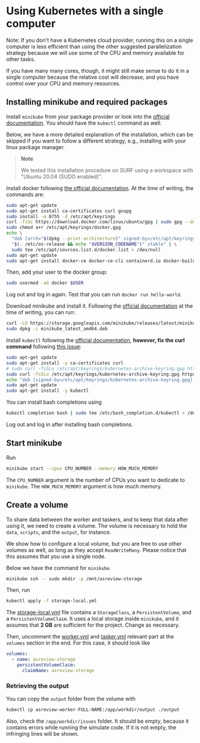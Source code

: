 # Using Kubernetes with a single computer

Note: If you don't have a Kubernetes cloud provider, running this on a single computer is less efficient than using the other suggested parallelization strategy because we will use some of the CPU and memory available for other tasks.

If you have many many cores, though, it might still make sense to do it in a single computer because the relative cost will decrease, and you have control over your CPU and memory resources.

## Installing minikube and required packages

Install `minikube` from your package provider or look into the [official documentation](https://minikube.sigs.k8s.io/docs/start/).
You should have the `kubectl` command as well.

Below, we have a more detailed explanation of the installation, which can be skipped if you want to follow a different strategy, e.g., installing with your linux package manager.

> **Note**
>
> We tested this installation procedure on SURF using a workspace with "Ubuntu 20.04 (SUDO enabled)".

Install docker following [the official documentation](https://docs.docker.com/engine/install/ubuntu/).
At the time of writing, the commands are:

```bash
sudo apt-get update
sudo apt-get install ca-certificates curl gnupg
sudo install -m 0755 -d /etc/apt/keyrings
curl -fsSL https://download.docker.com/linux/ubuntu/gpg | sudo gpg --dearmor -o /etc/apt/keyrings/docker.gpg
sudo chmod a+r /etc/apt/keyrings/docker.gpg
echo \
  "deb [arch="$(dpkg --print-architecture)" signed-by=/etc/apt/keyrings/docker.gpg] https://download.docker.com/linux/ubuntu \
  "$(. /etc/os-release && echo "$VERSION_CODENAME")" stable" | \
  sudo tee /etc/apt/sources.list.d/docker.list > /dev/null
sudo apt-get update
sudo apt-get install docker-ce docker-ce-cli containerd.io docker-buildx-plugin docker-compose-plugin
```

Then, add your user to the docker group:

```bash
sudo usermod -aG docker $USER
```

Log out and log in again. Test that you can run `docker run hello-world`.

Download minikube and install it.
Following the [official documentation](https://minikube.sigs.k8s.io/docs/start/) at the time of writing, you can run:

```bash
curl -LO https://storage.googleapis.com/minikube/releases/latest/minikube_latest_amd64.deb
sudo dpkg -i minikube_latest_amd64.deb
```

Install `kubectl` following the [official documentation](https://kubernetes.io/docs/tasks/tools/install-kubectl-linux/#install-using-native-package-management), **however, fix the curl command** following [this issue](https://github.com/kubernetes/release/issues/2862):

```bash
sudo apt-get update
sudo apt-get install -y ca-certificates curl
# sudo curl -fsSLo /etc/apt/keyrings/kubernetes-archive-keyring.gpg https://packages.cloud.google.com/apt/doc/apt-key.gpg
sudo curl -fsSLo /etc/apt/keyrings/kubernetes-archive-keyring.gpg https://dl.k8s.io/apt/doc/apt-key.gpg
echo "deb [signed-by=/etc/apt/keyrings/kubernetes-archive-keyring.gpg] https://apt.kubernetes.io/ kubernetes-xenial main" | sudo tee /etc/apt/sources.list.d/kubernetes.list
sudo apt-get update
sudo apt-get install -y kubectl
```

You can install bash completions using

```bash
kubectl completion bash | sudo tee /etc/bash_completion.d/kubectl > /dev/null
```

Log out and log in after installing bash completions.

## Start minikube

Run

```bash
minikube start --cpus CPU_NUMBER --memory HOW_MUCH_MEMORY
```

The `CPU_NUMBER` argument is the number of CPUs you want to dedicate to `minikube`.
The `HOW_MUCH_MEMORY` argument is how much memory.

## Create a volume

To share data between the worker and taskers, and to keep that data after using it, we need to create a volume.
The volume is necessary to hold the `data`, `scripts`, and the `output`, for instance.

We show how to configure a local volume, but you are free to use other volumes as well, as long as they accept `ReadWriteMany`.
Please notice that this assumes that you use a single node.

Below we have the command for `minikube`.

```bash
minikube ssh -- sudo mkdir -p /mnt/asreview-storage
```

Then, run

```bash
kubectl apply -f storage-local.yml
```

The [storage-local.yml](k8-config/storage-local.yml) file contains a `StorageClass`, a `PersistentVolume`, and a `PersistentVolumeClaim`.
It uses a local storage inside `minikube`, and it assumes that **2 GB** are sufficient for the project.
Change as necessary.

Then, uncomment the [worker.yml](k8-config/worker.yml) and [tasker.yml](k8-config/tasker.yml) relevant part at the `volumes` section in the end.
For this case, it should look like

```yml
volumes:
  - name: asreview-storage
    persistentVolumeClaim:
      claimName: asreview-storage
```

### Retrieving the output

You can copy the `output` folder from the volume with

```bash
kubectl cp asreview-worker-FULL-NAME:/app/workdir/output ./output
```

Also, check the `/app/workdir/issues` folder.
It should be empty, because it contains errors while running the simulate code.
If it is not empty, the infringing lines will be shown.
